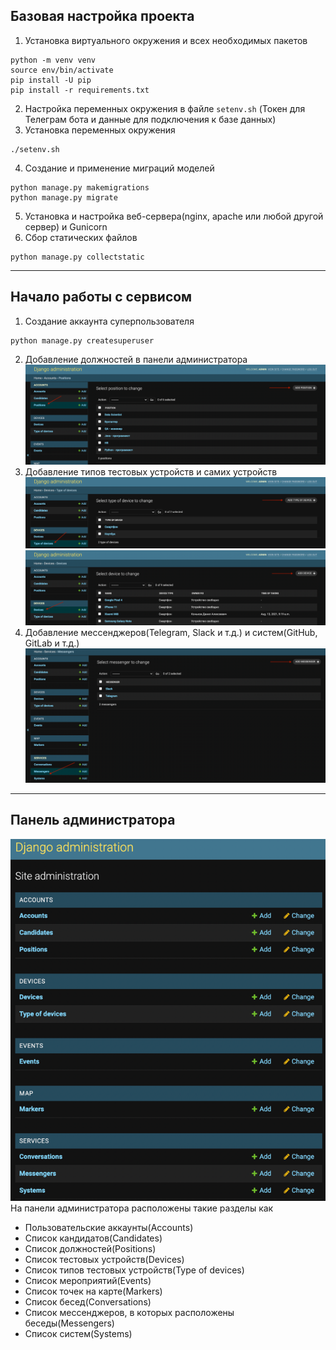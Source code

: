 ## Базовая настройка проекта

1. Установка виртуального окружения и всех необходимых пакетов

````
python -m venv venv
source env/bin/activate
pip install -U pip
pip install -r requirements.txt
````

2. Настройка переменных окружения в файле `setenv.sh` (Токен для Телеграм бота и данные для подключения к базе данных)
3. Установка переменных окружения
````
./setenv.sh
````
4. Создание и применение миграций моделей
````
python manage.py makemigrations
python manage.py migrate
````
5. Установка и настройка веб-сервера(nginx, apache или любой другой сервер) и Gunicorn
6. Сбор статических файлов
````
python manage.py collectstatic
````
-------------------------
## Начало работы с сервисом
1. Создание аккаунта суперпользователя
````
python manage.py createsuperuser
````
2. Добавление должностей в панели администратора
![Добавление должностей](screenshots/vacations.png)
3. Добавление типов тестовых устройств и самих устройств
![Добавление типов тестовых устройств](screenshots/devices_types.png)
![Добавление тестовых устройств](screenshots/devices.png)
4. Добавление мессенджеров(Telegram, Slack и т.д.) и систем(GitHub, GitLab и т.д.)
![Добавление мессенджеров и систем](screenshots/systems.png)
-------------------------
## Панель администратора
![Панель администратора](screenshots/admin_page.png)<br>
На панели администратора расположены такие разделы как 
- Пользовательские аккаунты(Accounts)
- Список кандидатов(Candidates)
- Список должностей(Positions)
- Список тестовых устройств(Devices)
- Список типов тестовых устройств(Type of devices)
- Список мероприятий(Events)
- Список точек на карте(Markers)
- Список бесед(Conversations)
- Список мессенджеров, в которых расположены беседы(Messengers)
- Список систем(Systems)
